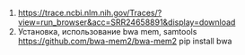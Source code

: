 1. https://trace.ncbi.nlm.nih.gov/Traces/?view=run_browser&acc=SRR24658891&display=download
2. Установка, использование bwa mem, samtools
  https://github.com/bwa-mem2/bwa-mem2
  pip install bwa
  
